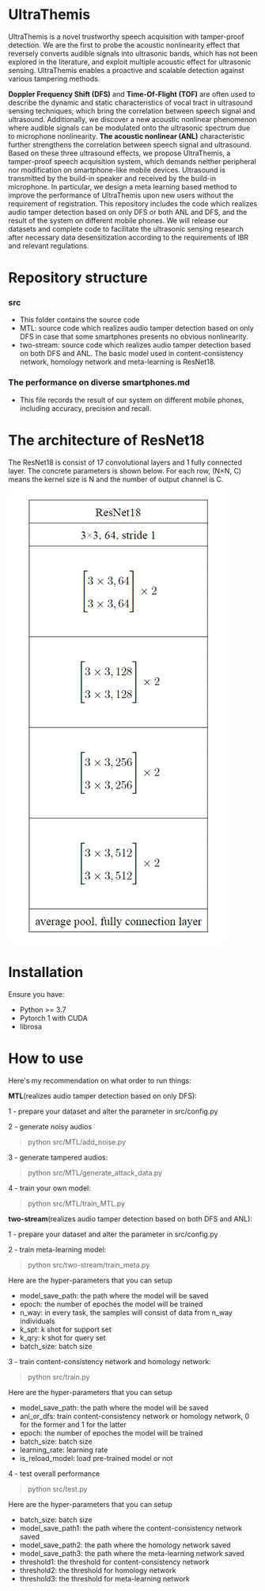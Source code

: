 # UltraThemis
UltraThemis is a novel trustworthy speech acquisition with tamper-proof detection. We are the first to probe the acoustic nonlinearity effect that reversely converts audible signals into ultrasonic bands, which has not been explored in the literature, and exploit multiple acoustic effect for ultrasonic sensing. UltraThemis enables a proactive and scalable detection against various tampering methods.

<strong>Doppler Frequency Shift (DFS)</strong> and <strong>Time-Of-Flight (TOF)</strong> are often used to describe the dynamic and static characteristics of vocal tract in ultrasound sensing techniques, which bring the correlation between speech signal and ultrasound. Additionally, we discover a new acoustic nonlinear phenomenon
where audible signals can be modulated onto the ultrasonic spectrum due to microphone nonlinearity. <strong>The acoustic nonlinear (ANL)</strong> characteristic further strengthens the correlation between speech signal and ultrasound. Based on these three ultrasound effects, we propose UltraThemis, a tamper-proof speech acquisition system, which demands neither peripheral nor modification on smartphone-like mobile devices. Ultrasound is transmitted by the build-in speaker and received by the build-in microphone.  In particular, we design a meta learning based method to improve the performance of UltraThemis upon new users without the requirement of registration. This repository includes the code which realizes audio tamper detection based on only DFS or both ANL and DFS, and the result of the system on different mobile phones. We will release our datasets and complete code to facilitate the ultrasonic sensing research after necessary data desensitization according to the requirements of IBR and relevant regulations.  

# Repository structure
### src  
+ This folder contains the source code 
+ MTL: source code which realizes audio tamper detection based on only DFS in case that some smartphones presents no obvious nonlinearity.    
+ two-stream: source code which realizes audio tamper detection based on both DFS and ANL. The basic model used in content-consistency network, homology network and meta-learning is ResNet18.  


### The performance on diverse smartphones.md  
+ This file records the result of our system on different mobile phones, including accuracy, precision and recall.  

# The architecture of ResNet18
The ResNet18 is consist of 17 convolutional layers and 1 fully connected layer. The concrete parameters is shown below. For each row, (N×N, C) means the kernel size is N and the number of output channel is C.

![resnet18](./resnet18.png "The architecture of ResNet18")

# Installation
Ensure you have:  
+ Python >= 3.7
+ Pytorch 1 with CUDA
+ librosa  

# How to use
Here's my recommendation on what order to run things:

<strong>MTL</strong>(realizes audio tamper detection based on only DFS):

1 - prepare your dataset and alter the parameter in src/config.py

2 - generate noisy audios

> python src/MTL/add_noise.py

3 - generate tampered audios:

> python src/MTL/generate_attack_data.py

4 - train your own model:

> python src/MTL/train_MTL.py

<strong>two-stream</strong>(realizes audio tamper detection based on both DFS and ANL):

1 - prepare your dataset and alter the parameter in src/config.py

2 - train meta-learning model:

> python src/two-stream/train_meta.py

Here are the hyper-parameters that you can setup
+ model_save_path: the path where the model will be saved
+ epoch: the number of epoches the model will be trained
+ n_way: in every task, the samples will consist of data from n_way individuals
+ k_spt: k shot for support set
+ k_qry: k shot for query set
+ batch_size: batch size

3 - train content-consistency network and homology network:

> python src/train.py

Here are the hyper-parameters that you can setup
+ model_save_path: the path where the model will be saved
+ anl_or_dfs: train content-consistency network or homology network, 0 for the former and 1 for the latter
+ epoch: the number of epoches the model will be trained
+ batch_size: batch size
+ learning_rate: learning rate
+ is_reload_model: load pre-trained model or not

4 - test overall performance
> python src/test.py

Here are the hyper-parameters that you can setup
+ batch_size: batch size
+ model_save_path1: the path where the content-consistency network saved
+ model_save_path2: the path where the homology network saved
+ model_save_path3: the path where the meta-learning network saved
+ threshold1: the threshold for content-consistency network
+ threshold2: the threshold for homology network
+ threshold3: the threshold for meta-learning network